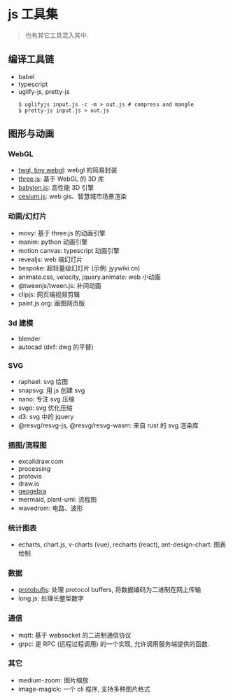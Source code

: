 # js 工具集

> 也有其它工具混入其中.

## 编译工具链

- babel
- typescript
- uglify-js, pretty-js
  ```
  $ uglifyjs input.js -c -m > out.js # compress and mangle
  $ pretty-js input.js > out.js
  ```

## 图形与动画

### WebGL

- [twgl, tiny webgl](https://twgljs.org/): webgl 的简易封装
- [three.js](https://threejs.org): 基于 WebGL 的 3D 库
- [babylon.js](https://www.babylonjs.com): 高性能 3D 引擎
- [cesium.js](https://cesium.com/platform/cesiumjs/): web gis、智慧城市场景渲染

### 动画/幻灯片

- movy: 基于 three.js 的动画引擎
- manim: python 动画引擎
- motion canvas: typescript 动画引擎
- revealjs: web 端幻灯片
- bespoke: 超轻量级幻灯片 (示例: jyywiki.cn)
- animate.css, velocity, jquery.animate: web 小动画
- @tweenjs/tween.js: 补间动画
- clipjs: 网页端视频剪辑
- paint.js.org: 画图网页版

### 3d 建模

- blender
- autocad (dxf: dwg 的平替)

### SVG

- raphael: svg 绘图
- snapsvg: 用 js 创建 svg
- nano: 专注 svg 压缩
- svgo: svg 优化压缩
- d3: svg 中的 jquery
- @resvg/resvg-js, @resvg/resvg-wasm: 来自 rust 的 svg 渲染库

### 插图/流程图

- excalidraw.com
- processing
- protovis
- draw.io
- [geogebra](https://www.geogebra.org/calculator)
- mermaid, plant-uml: 流程图
- wavedrom: 电路、波形

### 统计图表

- echarts, chart.js, v-charts (vue), recharts (react), ant-design-chart: 图表绘制

### 数据

- [protobufjs](https://www.npmjs.com/package/protobufjs): 处理 protocol buffers, 将数据编码为二进制在网上传输
- long.js: 处理长整型数字

### 通信

- mqtt: 基于 websocket 的二进制通信协议
- grpc: 是 RPC (远程过程调用) 的一个实现, 允许调用服务端提供的函数.

### 其它

- medium-zoom: 图片缩放
- image-magick: 一个 cli 程序, 支持多种图片格式

